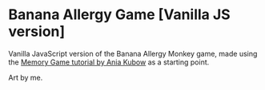 # Banana Allergy Game [Vanilla JS version]

Vanilla JavaScript version of the Banana Allergy Monkey game, made using the [Memory Game tutorial by Ania Kubow](https://github.com/kubowania/memory-game) as a starting point.

Art by me.
